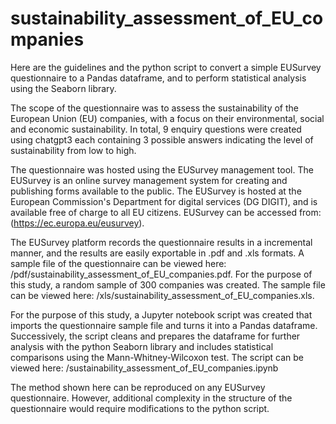 # sustainability_assessment_of_EU_companies
Here are the guidelines and the python script to convert a simple EUSurvey questionnaire to a Pandas dataframe, and to perform statistical analysis using the Seaborn library.

The scope of the questionnaire was to assess the sustainability of the European Union (EU) companies, with a focus on their environmental, social and economic sustainability. In total, 9 enquiry questions were created using chatgpt3 each containing 3 possible answers indicating the level of sustainability from low to high. 

The questionnaire was hosted using the EUSurvey management tool. The EUSurvey is an online survey management system for creating and publishing forms available to the public. The EUSurvey is hosted at the European Commission's Department for digital services (DG DIGIT), and is available free of charge to all EU citizens. EUSurvey can be accessed from: (https://ec.europa.eu/eusurvey). 

The EUSurvey platform records the questionnaire results in a incremental manner, and the results are easily exportable in .pdf and .xls formats. 
A sample file of the questionnaire can be viewed here: /pdf/sustainability_assessment_of_EU_companies.pdf. 
For the purpose of this study, a random sample of 300 companies was created. 
The sample file can be viewed here: /xls/sustainability_assessment_of_EU_companies.xls. 

For the purpose of this study, a Jupyter notebook script was created that imports the questionnaire sample file and turns it into a Pandas dataframe. Successively, the script cleans and prepares the dataframe for further analysis with the python Seaborn library and includes statistical comparisons using the Mann-Whitney-Wilcoxon test. 
The script can be viewed here: /sustainability_assessment_of_EU_companies.ipynb

The method shown here can be reproduced on any EUSurvey questionnaire. However, additional complexity in the structure of the questionnaire would require modifications to the python script. 
